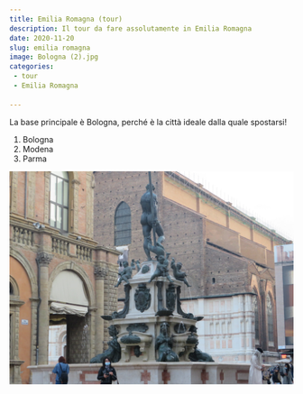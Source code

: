 ```yaml
---
title: Emilia Romagna (tour)
description: Il tour da fare assolutamente in Emilia Romagna
date: 2020-11-20
slug: emilia romagna
image: Bologna (2).jpg
categories:
 - tour
 - Emilia Romagna 

---
```

La base principale è Bologna, perché è la città ideale dalla quale spostarsi!
1. Bologna
2. Modena
3. Parma

![1_Fontana del Nettuno](Bologna_1.jpg)
